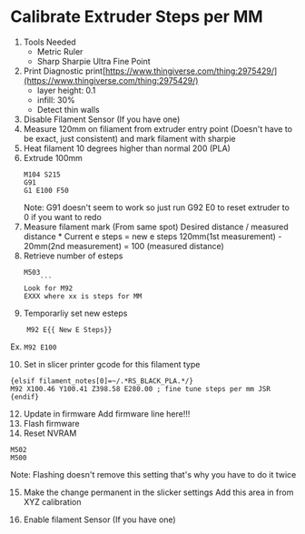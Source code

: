 
# Calibrate Extruder Steps per MM
1. Tools Needed
	* Metric Ruler
	* Sharp Sharpie Ultra Fine Point
2. Print Diagnostic print[https://www.thingiverse.com/thing:2975429/](https://www.thingiverse.com/thing:2975429/)
	* layer height: 0.1
	* infill: 30%
    * Detect thin walls
3. Disable Filament Sensor (If you have one)
4. Measure 120mm on filiament from extruder entry point (Doesn't have to be exact, just consistent) and mark filament with sharpie
5. Heat filament 10 degrees higher than normal 200 (PLA)
6. Extrude 100mm
    ```
    M104 S215
    G91
    G1 E100 F50
   ```
   Note: G91 doesn't seem to work so just run G92 E0 to reset extruder to 0 if you want to redo
7. Measure filament mark (From same spot)
    Desired distance / measured distance * Current e steps = new e steps
    120mm(1st measurement) - 20mm(2nd measurement) = 100 (measured distance)
8. Retrieve number of esteps
    ```
    M503
        ```
	Look for M92
	EXXX where xx is steps for MM
9. Temporarliy set new esteps
```
    M92 E{{ New E Steps}}
```
Ex. `M92 E100`

10. Set in slicer printer gcode for this filament type
```
{elsif filament_notes[0]=~/.*RS_BLACK_PLA.*/}
M92 X100.46 Y100.41 Z398.58 E280.00 ; fine tune steps per mm JSR
{endif}
```
12. Update in firmware
   Add firmware line here!!!
13. Flash firmware
14. Reset NVRAM
```
M502
M500
```
Note: Flashing doesn't remove this setting that's why you have to do it twice

15. Make the change permanent in the slicker settings
     Add this area in from XYZ calibration 

16. Enable filament Sensor (If you have one)
	
<!--stackedit_data:
eyJoaXN0b3J5IjpbNzUyMDcyMjUyLC02MDY5MDg0ODIsNjIyMT
Q3NzMyLC00NDM5OTQ1ODEsODA1NDM4MzMzLC0xODg0MTE2NTQs
LTQ1NDcwNzA0NCwxODQ2NzQ3NjkzLC0xOTI3NTAxMTg3LDg1NT
M2OTgyMF19
-->